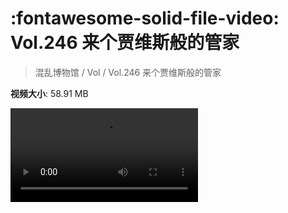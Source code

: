 # :fontawesome-solid-file-video: Vol.246 来个贾维斯般的管家

> 混乱博物馆 / Vol / Vol.246 来个贾维斯般的管家

**视频大小**: 58.91 MB

<div class="video"><video src="https://file.hsyhx.top/archive/混乱博物馆/Vol/Vol.246 来个贾维斯般的管家.mp4" controls preload>🤔 您的浏览器不支持 video 标签</video></div>